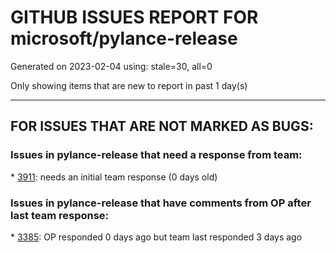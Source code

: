 
# GITHUB ISSUES REPORT FOR microsoft/pylance-release


Generated on 2023-02-04 using: stale=30, all=0


Only showing items that are new to report in past 1 day(s)


---

## FOR ISSUES THAT ARE NOT MARKED AS BUGS:


### Issues in pylance-release that need a response from team:


\* [3911](https://github.com/microsoft/pylance-release/issues/3911 "User snippet disappears from autocomplete dropdown menu after typing more than one letter"): needs an initial team response (0 days old)

### Issues in pylance-release that have comments from OP after last team response:


\* [3385](https://github.com/microsoft/pylance-release/issues/3385 "Signature vs body folding"): OP responded 0 days ago but team last responded 3 days ago
